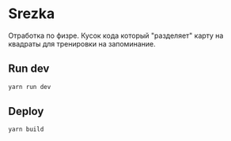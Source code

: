 # Srezka
Отработка по физре. 
Кусок кода который "разделяет" карту на квадраты для тренировки на запоминание.

## Run dev
```bash
yarn run dev
```
## Deploy
```bash
yarn build
```
